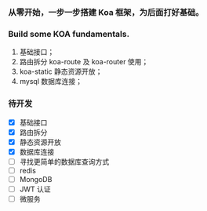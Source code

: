 ### 从零开始，一步一步搭建 Koa 框架，为后面打好基础。

### Build some KOA fundamentals.

1. 基础接口；
2. 路由拆分 koa-route 及 koa-router 使用；
3. koa-static 静态资源开放；
4. mysql 数据库连接；

### 待开发

- [x] 基础接口
- [x] 路由拆分
- [x] 静态资源开放
- [x] 数据库连接
- [ ] 寻找更简单的数据库查询方式
- [ ] redis
- [ ] MongoDB
- [ ] JWT 认证
- [ ] 微服务
